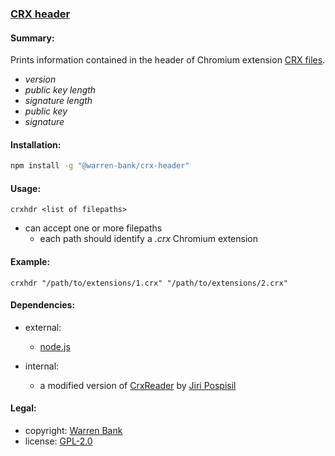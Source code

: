 ### [CRX header](https://github.com/warren-bank/crx-header/tree/nodejs)

#### Summary:

Prints information contained in the header of Chromium extension [CRX files](https://chromium.googlesource.com/chromium/src.git/+/62.0.3178.1/chrome/common/extensions/docs/templates/articles/crx.html).

* _version_
* _public key length_
* _signature length_
* _public key_
* _signature_

#### Installation:

```bash
npm install -g "@warren-bank/crx-header"
```

#### Usage:

`crxhdr <list of filepaths>`

* can accept one or more filepaths
  * each path should identify a _.crx_ Chromium extension

#### Example:

`crxhdr "/path/to/extensions/1.crx" "/path/to/extensions/2.crx"`

#### Dependencies:

* external:
  * [node.js](https://nodejs.org/en/)

* internal:
  * a modified version of [CrxReader](https://github.com/jiripospisil/chrome-ext-downloader/blob/8820e159179ed2fbe9cea81ae4b8f46a723fc3b3/index.js) by [Jiri Pospisil](https://github.com/jiripospisil)

#### Legal:

* copyright: [Warren Bank](https://github.com/warren-bank)
* license: [GPL-2.0](https://www.gnu.org/licenses/old-licenses/gpl-2.0.txt)
